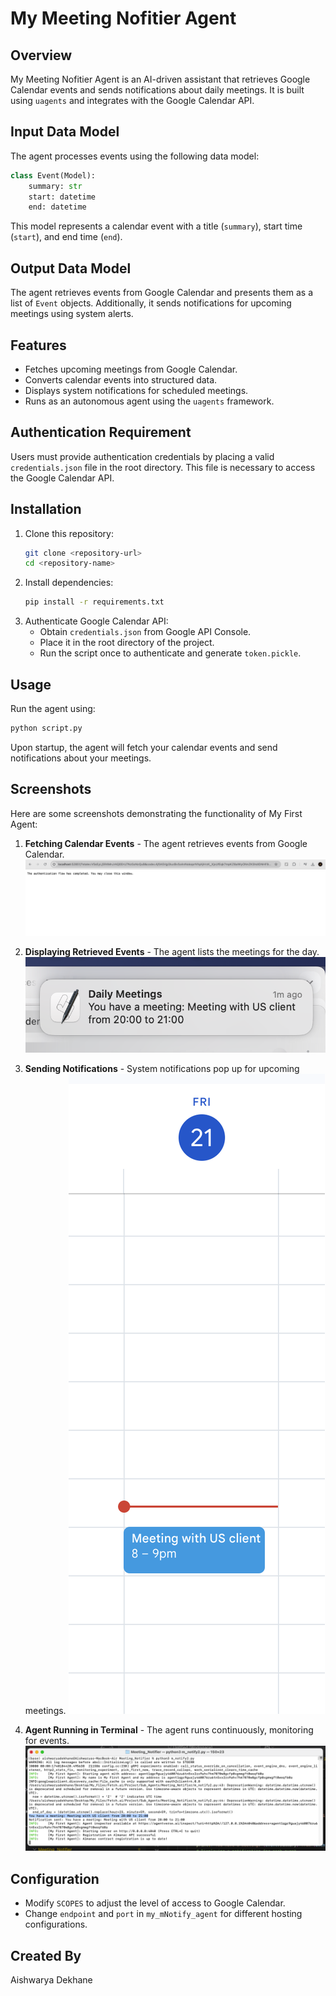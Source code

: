 # My Meeting Nofitier Agent

## Overview
My Meeting Nofitier Agent is an AI-driven assistant that retrieves Google Calendar events and sends notifications about daily meetings. It is built using `uagents` and integrates with the Google Calendar API.

## Input Data Model
The agent processes events using the following data model:
```python
class Event(Model):
    summary: str
    start: datetime
    end: datetime
```
This model represents a calendar event with a title (`summary`), start time (`start`), and end time (`end`).

## Output Data Model
The agent retrieves events from Google Calendar and presents them as a list of `Event` objects. Additionally, it sends notifications for upcoming meetings using system alerts.

## Features
- Fetches upcoming meetings from Google Calendar.
- Converts calendar events into structured data.
- Displays system notifications for scheduled meetings.
- Runs as an autonomous agent using the `uagents` framework.

## Authentication Requirement
Users must provide authentication credentials by placing a valid `credentials.json` file in the root directory. This file is necessary to access the Google Calendar API.

## Installation
1. Clone this repository:
   ```bash
   git clone <repository-url>
   cd <repository-name>
   ```
2. Install dependencies:
   ```bash
   pip install -r requirements.txt
   ```
3. Authenticate Google Calendar API:
   - Obtain `credentials.json` from Google API Console.
   - Place it in the root directory of the project.
   - Run the script once to authenticate and generate `token.pickle`.

## Usage
Run the agent using:
```bash
python script.py
```
Upon startup, the agent will fetch your calendar events and send notifications about your meetings.

## Screenshots
Here are some screenshots demonstrating the functionality of My First Agent:

1. **Fetching Calendar Events** - The agent retrieves events from Google Calendar.
   ![Screenshot 1](./screenshot1.png)

2. **Displaying Retrieved Events** - The agent lists the meetings for the day.
   ![Screenshot 2](./screenshot2.png)

3. **Sending Notifications** - System notifications pop up for upcoming meetings.
   ![Screenshot 3](./screenshot3.png)

4. **Agent Running in Terminal** - The agent runs continuously, monitoring for events.
   ![Screenshot 4](./screenshot4.png)

## Configuration
- Modify `SCOPES` to adjust the level of access to Google Calendar.
- Change `endpoint` and `port` in `my_mNotify_agent` for different hosting configurations.

## Created By
Aishwarya Dekhane

